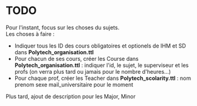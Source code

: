 # TODO
Pour l'instant, focus sur les choses du sujets. <br>
Les choses à faire :

<ul>
  <li> Indiquer tous les ID des cours obligatoires et optionels de IHM et SD dans <b>Polytech_organisation.ttl</b> </li>
  <li> Pour chacun de ses cours, créer les Course dans <b>Polytech_organisation.ttl</b> : indiquer l'id, le sujet, le superviseur et les profs (on verra plus tard ou jamais pour le nombre d'heures...) </li>
  <li> Pour chaque prof, créer les Teacher dans <b>Polytech_scolarity.ttl</b> : nom prenom sexe mail_universitaire pour le moment </li>
</ul>


Plus tard, ajout de description pour les Major, Minor
